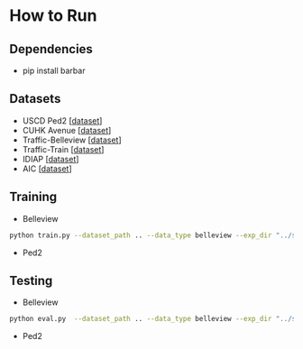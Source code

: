 # How to Run

## Dependencies
* pip install barbar

## Datasets
* USCD Ped2 [[dataset]()]
* CUHK Avenue [[dataset]()]
* Traffic-Belleview [[dataset]()]
* Traffic-Train [[dataset]()]
* IDIAP [[dataset]()]
* AIC [[dataset]()]


## Training
* Belleview
```bash
python train.py --dataset_path .. --data_type belleview --exp_dir "../save_model"
```
* Ped2
## Testing
* Belleview
```bash
python eval.py  --dataset_path .. --data_type belleview --exp_dir "../save_model" --exp_dir "../save_model" --groundtruth_path "../Traffic-Belleview/"
```
* Ped2